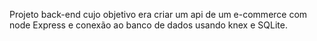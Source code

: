 Projeto back-end cujo objetivo era criar um api de um e-commerce com node Express e conexão ao banco de dados usando knex e SQLite.
